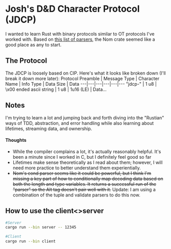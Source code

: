 # Josh's D&D Character Protocol (JDCP)

I wanted to learn Rust with binary protocols similar to OT protocols I've worked with. Based on [this list of parsers](https://lib.rs/parsing), the Nom crate seemed like a good place as any to start. 

## The Protocol
The JDCP is loosely based on CIP. Here's what it looks like broken down (I'll break it down more later):
Protocol Preamble | Message Type | Character Name | Info Type | Data Size | Data
---|---|---|---|---|---
"jdcp-" | 1 u8 | \x00 ended ascii string | 1 u8 | 1u16 (LE) | Data... 

## Notes
I'm trying to learn a lot and jumping back and forth diving into the "Rustian" ways of TDD, abstraction, and error handling while also learning about lifetimes, streaming data, and ownership.

#### Thoughts
* While the compiler complains a lot, it's actually reasonably helpful. It's been a minute since I worked in C, but I definitely feel good so far
* Lifetimes make sense theoretically as I read about them; however, I will need more practice to better understand them experientially.
* ~~Nom's cond parser seems like it could be powerful, but I think I'm missing a key part of how to conditionally map decoding data based on both the length and type variables. It returns a successful run of the "parser" so the Alt tag doesn't pair well with it.~~ Update: I am using a combination of the tuple and validate parsers to do this now.

## How to use the client<>server
```bash
#Server
cargo run --bin server -- 12345

#Client
cargo run --bin client
```
